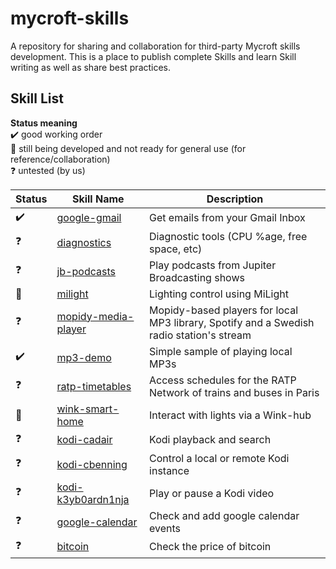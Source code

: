 # mycroft-skills
A repository for sharing and collaboration for third-party Mycroft skills  
development.  This is a place to publish complete Skills and learn Skill  
writing as well as share best practices.

## Skill List

**Status meaning**  
:heavy_check_mark: good working order  
:construction:     still being developed and not ready for general use (for reference/collaboration)  
:question:         untested (by us)


| Status              | Skill Name                                             | Description                           |  
| ------------------- | ------------------------------------------------------ | ------------------------------------- |  
| :heavy_check_mark:  | [google-gmail](../../wiki/SKILL-google-gmail)          | Get emails from your Gmail Inbox      |  
| :question:          | [diagnostics](../../wiki/SKILL-diagnostics)                   | Diagnostic tools (CPU %age, free space, etc) |
| :question:          | [jb-podcasts](../../wiki/SKILL-Jupiter-Broadcasting-Podcasts) | Play podcasts from Jupiter Broadcasting shows |
| :construction:      | [milight](../../wiki/SKILL-milight)                           | Lighting control using MiLight |
| :question:          | [mopidy-media-player](../../wiki/SKILL-Mopidy-Media-Players)  | Mopidy-based players for local MP3 library, Spotify and a Swedish radio station's stream |
| :heavy_check_mark:  | [mp3-demo](../../wiki/SKILL-mp3-demo)                         | Simple sample of playing local MP3s   |
| :question:          | [ratp-timetables](../../wiki/SKILL-ratp-timetables)           | Access schedules for the RATP Network of trains and buses in Paris |
| :construction:      | [wink-smart-home](../../wiki/SKILL-wink)                      | Interact with lights via a Wink-hub   |  
| :question:          | [kodi-cadair](../../wiki/SKILL-cadair-kodi)                   | Kodi playback and search              |
| :question:          | [kodi-cbenning](../../wiki/SKILL-cbenning-kodi)               | Control a local or remote Kodi instance              |
| :question:          | [kodi-k3yb0ardn1nja](../../wiki/SKILL-kodi-k3yb0ardn1nja)     | Play or pause a Kodi video              |
| :question:          | [google-calendar](../../wiki/SKILL-google-calendar)           | Check and add google calendar events              |
| :question:          | [bitcoin](../../wiki/SKILL-bitcoin)                           | Check the price of bitcoin              |
